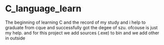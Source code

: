 # C_language_learn
The beginning of learning C and  the record of my study
and i help to graduate from cque and successfully got the degee of szu.
ofcouse is just my help.
and for this project we add sources (.exe) to bin
and we add other in outside

